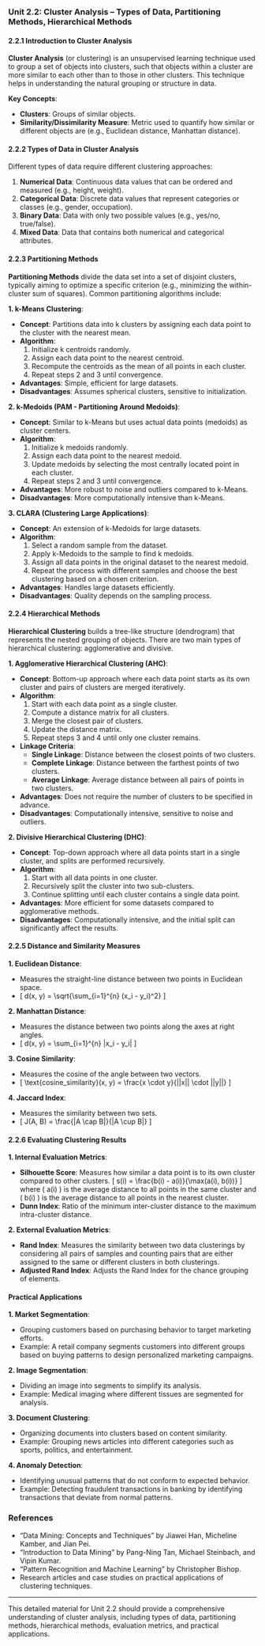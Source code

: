 ### Unit 2.2: Cluster Analysis – Types of Data, Partitioning Methods, Hierarchical Methods

#### 2.2.1 Introduction to Cluster Analysis

**Cluster Analysis** (or clustering) is an unsupervised learning technique used to group a set of objects into clusters, such that objects within a cluster are more similar to each other than to those in other clusters. This technique helps in understanding the natural grouping or structure in data.

**Key Concepts**:
- **Clusters**: Groups of similar objects.
- **Similarity/Dissimilarity Measure**: Metric used to quantify how similar or different objects are (e.g., Euclidean distance, Manhattan distance).

#### 2.2.2 Types of Data in Cluster Analysis

Different types of data require different clustering approaches:

1. **Numerical Data**: Continuous data values that can be ordered and measured (e.g., height, weight).
2. **Categorical Data**: Discrete data values that represent categories or classes (e.g., gender, occupation).
3. **Binary Data**: Data with only two possible values (e.g., yes/no, true/false).
4. **Mixed Data**: Data that contains both numerical and categorical attributes.

#### 2.2.3 Partitioning Methods

**Partitioning Methods** divide the data set into a set of disjoint clusters, typically aiming to optimize a specific criterion (e.g., minimizing the within-cluster sum of squares). Common partitioning algorithms include:

**1. k-Means Clustering**:
   - **Concept**: Partitions data into k clusters by assigning each data point to the cluster with the nearest mean.
   - **Algorithm**:
     1. Initialize k centroids randomly.
     2. Assign each data point to the nearest centroid.
     3. Recompute the centroids as the mean of all points in each cluster.
     4. Repeat steps 2 and 3 until convergence.
   - **Advantages**: Simple, efficient for large datasets.
   - **Disadvantages**: Assumes spherical clusters, sensitive to initialization.

**2. k-Medoids (PAM - Partitioning Around Medoids)**:
   - **Concept**: Similar to k-Means but uses actual data points (medoids) as cluster centers.
   - **Algorithm**:
     1. Initialize k medoids randomly.
     2. Assign each data point to the nearest medoid.
     3. Update medoids by selecting the most centrally located point in each cluster.
     4. Repeat steps 2 and 3 until convergence.
   - **Advantages**: More robust to noise and outliers compared to k-Means.
   - **Disadvantages**: More computationally intensive than k-Means.

**3. CLARA (Clustering Large Applications)**:
   - **Concept**: An extension of k-Medoids for large datasets.
   - **Algorithm**:
     1. Select a random sample from the dataset.
     2. Apply k-Medoids to the sample to find k medoids.
     3. Assign all data points in the original dataset to the nearest medoid.
     4. Repeat the process with different samples and choose the best clustering based on a chosen criterion.
   - **Advantages**: Handles large datasets efficiently.
   - **Disadvantages**: Quality depends on the sampling process.

#### 2.2.4 Hierarchical Methods

**Hierarchical Clustering** builds a tree-like structure (dendrogram) that represents the nested grouping of objects. There are two main types of hierarchical clustering: agglomerative and divisive.

**1. Agglomerative Hierarchical Clustering (AHC)**:
   - **Concept**: Bottom-up approach where each data point starts as its own cluster and pairs of clusters are merged iteratively.
   - **Algorithm**:
     1. Start with each data point as a single cluster.
     2. Compute a distance matrix for all clusters.
     3. Merge the closest pair of clusters.
     4. Update the distance matrix.
     5. Repeat steps 3 and 4 until only one cluster remains.
   - **Linkage Criteria**:
     - **Single Linkage**: Distance between the closest points of two clusters.
     - **Complete Linkage**: Distance between the farthest points of two clusters.
     - **Average Linkage**: Average distance between all pairs of points in two clusters.
   - **Advantages**: Does not require the number of clusters to be specified in advance.
   - **Disadvantages**: Computationally intensive, sensitive to noise and outliers.

**2. Divisive Hierarchical Clustering (DHC)**:
   - **Concept**: Top-down approach where all data points start in a single cluster, and splits are performed recursively.
   - **Algorithm**:
     1. Start with all data points in one cluster.
     2. Recursively split the cluster into two sub-clusters.
     3. Continue splitting until each cluster contains a single data point.
   - **Advantages**: More efficient for some datasets compared to agglomerative methods.
   - **Disadvantages**: Computationally intensive, and the initial split can significantly affect the results.

#### 2.2.5 Distance and Similarity Measures

**1. Euclidean Distance**:
   - Measures the straight-line distance between two points in Euclidean space.
   - \[
   d(x, y) = \sqrt{\sum_{i=1}^{n} (x_i - y_i)^2}
   \]

**2. Manhattan Distance**:
   - Measures the distance between two points along the axes at right angles.
   - \[
   d(x, y) = \sum_{i=1}^{n} |x_i - y_i|
   \]

**3. Cosine Similarity**:
   - Measures the cosine of the angle between two vectors.
   - \[
   \text{cosine\_similarity}(x, y) = \frac{x \cdot y}{||x|| \cdot ||y||}
   \]

**4. Jaccard Index**:
   - Measures the similarity between two sets.
   - \[
   J(A, B) = \frac{|A \cap B|}{|A \cup B|}
   \]

#### 2.2.6 Evaluating Clustering Results

**1. Internal Evaluation Metrics**:
   - **Silhouette Score**: Measures how similar a data point is to its own cluster compared to other clusters.
     \[
     s(i) = \frac{b(i) - a(i)}{\max(a(i), b(i))}
     \]
     where \( a(i) \) is the average distance to all points in the same cluster and \( b(i) \) is the average distance to all points in the nearest cluster.
   - **Dunn Index**: Ratio of the minimum inter-cluster distance to the maximum intra-cluster distance.

**2. External Evaluation Metrics**:
   - **Rand Index**: Measures the similarity between two data clusterings by considering all pairs of samples and counting pairs that are either assigned to the same or different clusters in both clusterings.
   - **Adjusted Rand Index**: Adjusts the Rand Index for the chance grouping of elements.

#### Practical Applications

**1. Market Segmentation**:
   - Grouping customers based on purchasing behavior to target marketing efforts.
   - Example: A retail company segments customers into different groups based on buying patterns to design personalized marketing campaigns.

**2. Image Segmentation**:
   - Dividing an image into segments to simplify its analysis.
   - Example: Medical imaging where different tissues are segmented for analysis.

**3. Document Clustering**:
   - Organizing documents into clusters based on content similarity.
   - Example: Grouping news articles into different categories such as sports, politics, and entertainment.

**4. Anomaly Detection**:
   - Identifying unusual patterns that do not conform to expected behavior.
   - Example: Detecting fraudulent transactions in banking by identifying transactions that deviate from normal patterns.

### References

- “Data Mining: Concepts and Techniques” by Jiawei Han, Micheline Kamber, and Jian Pei.
- “Introduction to Data Mining” by Pang-Ning Tan, Michael Steinbach, and Vipin Kumar.
- “Pattern Recognition and Machine Learning” by Christopher Bishop.
- Research articles and case studies on practical applications of clustering techniques.

---

This detailed material for Unit 2.2 should provide a comprehensive understanding of cluster analysis, including types of data, partitioning methods, hierarchical methods, evaluation metrics, and practical applications.
